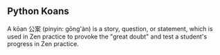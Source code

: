 ## Python Koans

A kōan 公案 (pinyin: gōng'àn) is a story, question, or statement, which is used in Zen practice to provoke the "great doubt" and test a student's progress in Zen practice.
